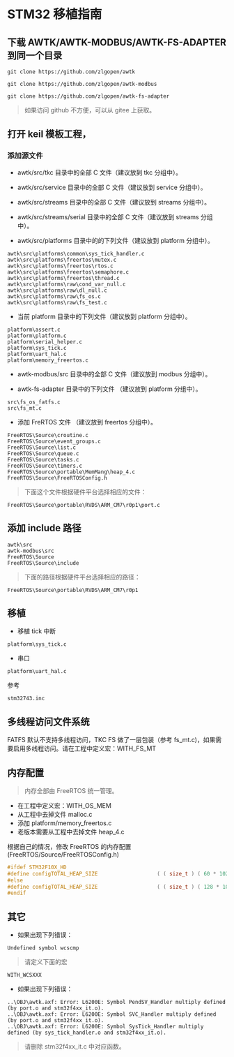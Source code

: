 # STM32 移植指南

## 下载 AWTK/AWTK-MODBUS/AWTK-FS-ADAPTER 到同一个目录

```
git clone https://github.com/zlgopen/awtk
```

```
git clone https://github.com/zlgopen/awtk-modbus
```

```
git clone https://github.com/zlgopen/awtk-fs-adapter
```

> 如果访问 github 不方便，可以从 gitee 上获取。

## 打开 keil 模板工程，

### 添加源文件

* awtk/src/tkc 目录中的全部 C 文件（建议放到 tkc 分组中）。

* awtk/src/service 目录中的全部 C 文件（建议放到 service 分组中）。

* awtk/src/streams 目录中的全部 C 文件（建议放到 streams 分组中）。

* awtk/src/streams/serial 目录中的全部 C 文件（建议放到 streams 分组中）。

* awtk/src/platforms 目录中的的下列文件（建议放到 platform 分组中）。

```
awtk\src\platforms\common\sys_tick_handler.c
awtk\src\platforms\freertos\mutex.c
awtk\src\platforms\freertos\rtos.c
awtk\src\platforms\freertos\semaphore.c
awtk\src\platforms\freertos\thread.c
awtk\src\platforms\raw\cond_var_null.c
awtk\src\platforms\raw\dl_null.c
awtk\src\platforms\raw\fs_os.c
awtk\src\platforms\raw\fs_test.c
```

* 当前 platform 目录中的下列文件（建议放到 platform 分组中）。

```
platform\assert.c
platform\platform.c
platform\serial_helper.c
platform\sys_tick.c
platform\uart_hal.c
platform\memory_freertos.c
```

* awtk-modbus/src 目录中的全部 C 文件（建议放到 modbus 分组中）。

* awtk-fs-adapter 目录中的下列文件 （建议放到 platform 分组中）。

```
src\fs_os_fatfs.c
src\fs_mt.c
```

* 添加 FreRTOS 文件 （建议放到 freertos 分组中）。

```
FreeRTOS\Source\croutine.c
FreeRTOS\Source\event_groups.c
FreeRTOS\Source\list.c
FreeRTOS\Source\queue.c
FreeRTOS\Source\tasks.c
FreeRTOS\Source\timers.c
FreeRTOS\Source\portable\MemMang\heap_4.c
FreeRTOS\Source\FreeRTOSConfig.h
```

> 下面这个文件根据硬件平台选择相应的文件：

```
FreeRTOS\Source\portable\RVDS\ARM_CM7\r0p1\port.c
```

## 添加 include 路径

```
awtk\src
awtk-modbus\src
FreeRTOS\Source
FreeRTOS\Source\include
```

> 下面的路径根据硬件平台选择相应的路径：

```
FreeRTOS\Source\portable\RVDS\ARM_CM7\r0p1
```

## 移植

* 移植 tick 中断

```
platform\sys_tick.c
```

* 串口

```
platform\uart_hal.c
```

参考

```
stm32743.inc
```

## 多线程访问文件系统

FATFS 默认不支持多线程访问，TKC FS 做了一层包装（参考 fs_mt.c)，如果需要启用多线程访问。请在工程中定义宏：WITH\_FS\_MT

## 内存配置

> 内存全部由 FreeRTOS 统一管理。

* 在工程中定义宏：WITH\_OS\_MEM
* 从工程中去掉文件 malloc.c
* 添加 platform/memory_freertos.c
* 老版本需要从工程中去掉文件 heap_4.c

根据自己的情况，修改 FreeRTOS 的内存配置 (FreeRTOS/Source/FreeRTOSConfig.h)

```c
#ifdef STM32F10X_HD
#define configTOTAL_HEAP_SIZE                   ( ( size_t ) ( 60 * 1024 ) )
#else
#define configTOTAL_HEAP_SIZE                   ( ( size_t ) ( 128 * 1024 ) )
#endif
```

## 其它

* 如果出现下列错误：

```
Undefined symbol wcscmp
```

> 请定义下面的宏

```
WITH_WCSXXX
```

* 如果出现下列错误：

```
..\OBJ\awtk.axf: Error: L6200E: Symbol PendSV_Handler multiply defined (by port.o and stm32f4xx_it.o).
..\OBJ\awtk.axf: Error: L6200E: Symbol SVC_Handler multiply defined (by port.o and stm32f4xx_it.o).
..\OBJ\awtk.axf: Error: L6200E: Symbol SysTick_Handler multiply defined (by sys_tick_handler.o and stm32f4xx_it.o).
```

> 请删除 stm32f4xx_it.c 中对应函数。